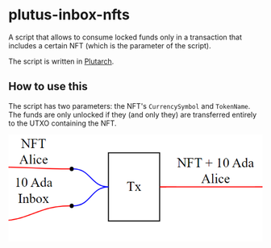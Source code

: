 # plutus-inbox-nfts
A script that allows to consume locked funds only in a transaction that includes a certain NFT (which is the parameter of the script).

The script is written in [Plutarch](https://github.com/Plutonomicon/plutarch).

## How to use this
The script has two parameters: the NFT's `CurrencySymbol` and `TokenName`.
The funds are only unlocked if they (and only they) are transferred entirely to the UTXO containing the NFT.

![Diagram](docs/diagram.png)

